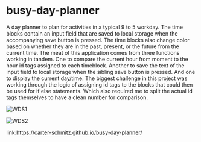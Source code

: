 # busy-day-planner

A day planner to plan for activities in a typical 9 to 5 workday. The time blocks contain an input field that are saved to local storage when the accompanying save button is pressed. The time blocks also change color based on whether they are in the past, present, or the future from the current time. The meat of this application comes from three functions working in tandem. One to compare the current hour from moment to the hour id tags assigned to each timeblock. Another to save the text of the input field to local storage when the sibling save button is pressed. And one to display the current day/time. The biggest challenge in this project was working through the logic of assigning id tags to the blocks that could then be used for if else statements. Which also required me to split the actual id tags themselves to have a clean number for comparison.

![WDS1](https://user-images.githubusercontent.com/113850230/201262543-5dcc3499-aade-495a-8f47-057ccf3806bd.PNG)

![WDS2](https://user-images.githubusercontent.com/113850230/201262562-1cfb6acb-e038-4987-b9f9-040a78710b30.PNG)

link:https://carter-schmitz.github.io/busy-day-planner/
